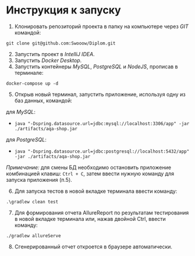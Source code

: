# Инструкция к запуску 
1. Клонировать репозиторий проекта в папку на компьютере через _GIT_ командой:

  `git clone git@github.com:Swooow/Diplom.git`

2. Запустить проект в _IntelliJ IDEA_.
3. Запустить _Docker Desktop_.
4. Запустить контейнеры _MySQL_, _PostgreSQL_ и _NodeJS_, прописав в терминале:

  `docker-compose up -d`

5. Открыв новый терминал, запустить приложение, используя одну из баз данных, командой:

для _MySQL_:
- `java "-Dspring.datasource.url=jdbc:mysql://localhost:3306/app" -jar ./artifacts/aqa-shop.jar`

для _PostgreSQL_:
- `java "-Dspring.datasource.url=jdbc:postgresql://localhost:5432/app" -jar ./artifacts/aqa-shop.jar`

*Примечание:* для смены БД необходимо остановить приложение комбинацией клавиш: `Ctrl + C`, затем ввести нужную команду для запуска приложения (п.5).

6. Для запуска тестов в новой вкладке терминала ввести команду: 

  `.\gradlew clean test`

7. Для формирования отчета AllureReport по результатам тестирования в новой вкладке терминала или, нажав двойной Ctrl, ввести команду:

  `./gradlew allureServe`

8. Сгенерированный отчет откроется в браузере автоматически. 

